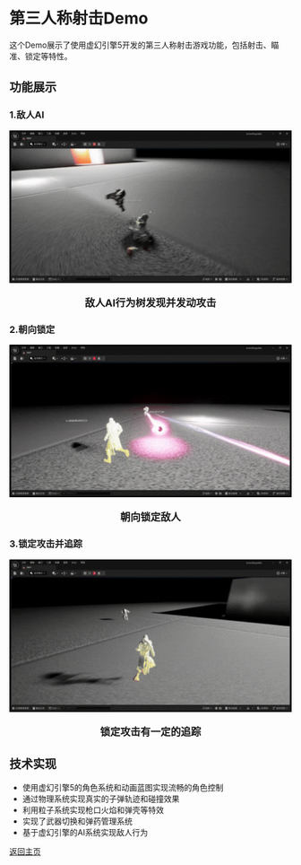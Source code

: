 # 第三人称射击Demo

这个Demo展示了使用虚幻引擎5开发的第三人称射击游戏功能，包括射击、瞄准、锁定等特性。

## 功能展示

### 1.敌人AI

<div align="center">
  <img src="gif/第三人称射击/1.gif" alt="敌人AI行为树" width="1000"  height="auto"/>
  <p style="font-size: 18px;"><strong>敌人AI行为树发现并发动攻击</strong></p>
</div>

### 2.朝向锁定
<div align="center">
  <img src="gif/第三人称射击/2.gif" alt="朝向锁定敌人" width="1000"  height="auto"/>
  <p style="font-size: 18px;"><strong>朝向锁定敌人</strong></p>
</div>

### 3.锁定攻击并追踪
<div align="center">
  <img src="gif/第三人称射击/3.gif" alt="锁定攻击" width="1000"  height="auto"/>
  <p style="font-size: 18px;"><strong>锁定攻击有一定的追踪</strong></p>
</div>

## 技术实现

- 使用虚幻引擎5的角色系统和动画蓝图实现流畅的角色控制
- 通过物理系统实现真实的子弹轨迹和碰撞效果
- 利用粒子系统实现枪口火焰和弹壳等特效
- 实现了武器切换和弹药管理系统
- 基于虚幻引擎的AI系统实现敌人行为

[返回主页](./README.md) 